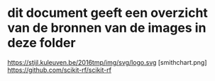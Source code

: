 # dit document geeft een overzicht van de bronnen van de images in deze folder


https://stijl.kuleuven.be/2016tmp/img/svg/logo.svg
[smithchart.png] https://github.com/scikit-rf/scikit-rf